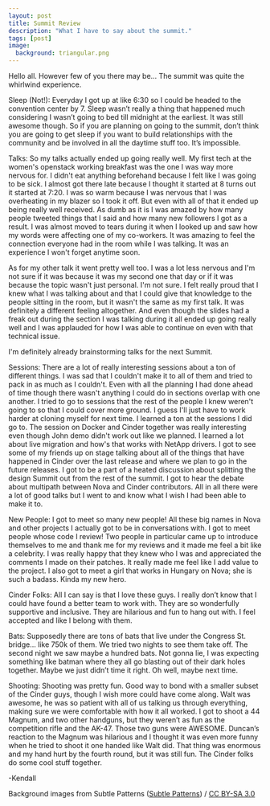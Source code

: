 ```yaml
---
layout: post
title: Summit Review
description: "What I have to say about the summit."
tags: [post]
image:
  background: triangular.png
---
```

Hello all. However few of you there may be… The summit was quite the whirlwind 
experience. 

Sleep (Not!):
Everyday I got up at like 6:30 so I could be headed to the convention center by
7. Sleep wasn’t really a thing that happened much considering I wasn’t going to
bed till midnight at the earliest. It was still awesome though. So if you are 
planning on going to the summit, don’t think you are going to get sleep if you 
want to build relationships with the community and be involved in all the 
daytime stuff too. It’s impossible. 

Talks:
So my talks actually ended up going really well. My first tech at the women's 
openstack working breakfast was the one I was way more nervous for. I didn't 
eat anything beforehand because I felt like I was going to be sick. I almost 
got there late because I thought it started at 8 turns out it started at 7:20. 
I was so warm because I was nervous that I was overheating in my blazer so I 
took it off. But even with all of that it ended up being really well received. 
As dumb as it is I was amazed by how many people tweeted things that I said and
how many new followers I got as a result. I was almost moved to tears during it
when I looked up and saw how my words were affecting one of my co-workers. It 
was amazing to feel the connection everyone had in the room while I was talking.
It was an experience I won't forget anytime soon.

As for my other talk it went pretty well too. I was a lot less nervous and I'm 
not sure if it was because it was my second one that day or if it was because 
the topic wasn't just personal. I'm not sure. I felt really proud that I knew 
what I was talking about and that I could give that knowledge to the people 
sitting in the room, but it wasn't the same as my first talk. It was definitely
a different feeling altogether. And even though the slides had a freak out 
during the section I was talking during it all ended up going really well and 
I was applauded for how I was able to continue on even with that technical 
issue. 

I'm definitely already brainstorming talks for the next Summit.

Sessions:
There are a lot of really interesting sessions about a ton of different things.
I was sad that I couldn't make it to all of them and tried to pack in as much as
I couldn't. Even with all the planning I had done ahead of time though there 
wasn't anything I could do in sections overlap with one another. I tried to go 
to sessions that the rest of the people I knew weren't going to so that I could
cover more ground. I guess I'll just have to work harder at cloning myself for
next time. I learned a ton at the sessions I did go to. The session on Docker 
and Cinder together was really interesting even though John demo didn't work 
out like we planned. I learned a lot about live migration and how's that works 
with NetApp drivers. I got to see some of my friends up on stage talking about 
all of the things that have happened in Cinder over the last release and where 
we plan to go in the future releases. I got to be a part of a heated discussion
about splitting the design Summit out from the rest of the summit. I got to hear
the debate about multipath between Nova and Cinder contributors. All in all 
there were a lot of good talks but I went to and know what I wish I had been 
able to make it to.

New People:
I got to meet so many new people! All these big names in Nova and other projects
I actually got to be in conversations with. I got to meet people whose code I 
review! Two people in particular came up to introduce themselves to me and thank
me for my reviews and it made me feel a bit like a celebrity. I was really happy
that they knew who I was and appreciated the comments I made on their patches. 
It really made me feel like I add value to the project. I also got to meet a 
girl that works in Hungary on Nova; she is such a badass. Kinda my new hero.  

Cinder Folks:
All I can say is that I love these guys. I really don’t know that I could have 
found a better team to work with. They are so wonderfully supportive and 
inclusive. They are hilarious and fun to hang out with. I feel accepted and 
like I belong with them. 

Bats:
Supposedly there are tons of bats that live under the Congress St. bridge...
like 750k of them. We tried two nights to see them take off. The second night we
saw maybe a hundred bats. Not gonna lie, I was expecting something like batman 
where they all go blasting out of their dark holes together. Maybe we just 
didn’t time it right. Oh well, maybe next time.  

Shooting:
Shooting was pretty fun. Good way to bond with a smaller subset of the Cinder 
guys, though I wish more could have come along. Walt was awesome, he was so 
patient with all of us talking us through everything, making sure we were 
comfortable with how it all worked. I got to shoot a 44 Magnum, and two other 
handguns, but they weren’t as fun as the competition rifle and the AK-47. Those
two guns were AWESOME. Duncan’s reaction to the Magnum was hilarious and I 
thought it was even more funny when he tried to shoot it one handed like Walt 
did. That thing was enormous and my hand hurt by the fourth round, but it was 
still fun. The Cinder folks do some cool stuff together. 

-Kendall 
 
<div xmlns:cc="http://creativecommons.org/ns#" xmlns:dct="http://purl.org/dc/terms/" about="http://subtlepatterns.com" class="notice">Background images from <span property="dct:title">Subtle Patterns</span> (<a rel="cc:attributionURL" property="cc:attributionName" href="http://subtlepatterns.com">Subtle Patterns</a>) / <a rel="license" href="http://creativecommons.org/licenses/by-sa/3.0/">CC BY-SA 3.0</a></div>
